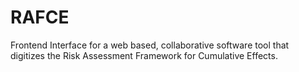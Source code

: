 # RAFCE
 Frontend Interface for a web based, collaborative software tool that digitizes the Risk Assessment Framework for Cumulative Effects. 
